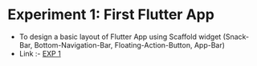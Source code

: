 # Experiment 1:  First Flutter App 

- To design a basic layout of Flutter App using Scaffold widget (Snack-Bar, Bottom-Navigation-Bar, Floating-Action-Button, App-Bar)
- Link :- [EXP 1]()

